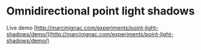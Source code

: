 # Omnidirectional point light shadows

Live demo [http://marcinignac.com/experiments/point-light-shadows/demo/](http://marcinignac.com/experiments/point-light-shadows/demo/)